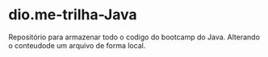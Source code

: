 # dio.me-trilha-Java

Repositório para armazenar todo o codigo do bootcamp do Java.
Alterando o conteudode um arquivo de forma local.
